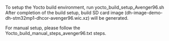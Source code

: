 To setup the Yocto build environment, run yocto_build_setup_Avenger96.sh
After completion of the build setup, build SD card image (dh-image-demo-dh-stm32mp1-dhcor-avenger96.wic.xz) will be generated.

For manual setup, please follow the Yocto_build_manual_steps_avenger96.txt steps.

